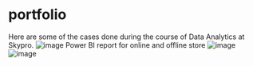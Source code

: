 # portfolio
Here are some of the cases done during the course of Data Analytics at Skypro.
![image](https://user-images.githubusercontent.com/108077724/185707802-d605dab1-d8f7-4cf2-a82b-3f9794a0fa61.png)
Power BI report for online and offline store
![image](https://user-images.githubusercontent.com/108077724/185708514-0cacf329-36ac-49dc-a612-967ff544edde.png)
![image](https://user-images.githubusercontent.com/108077724/185718489-ec95139c-91e8-4825-9eb1-cea104835098.png)
